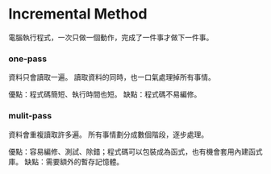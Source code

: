 # Incremental Method

電腦執行程式，一次只做一個動作，完成了一件事才做下一件事。

### one-pass
資料只會讀取一遍。
讀取資料的同時，也一口氣處理掉所有事情。

優點：程式碼簡短、執行時間也短。
缺點：程式碼不易編修。

### mulit-pass
資料會重複讀取許多遍。
所有事情劃分成數個階段，逐步處理。

優點：容易編修、測試、除錯；程式碼可以包裝成為函式，也有機會套用內建函式庫。
缺點：需要額外的暫存記憶體。